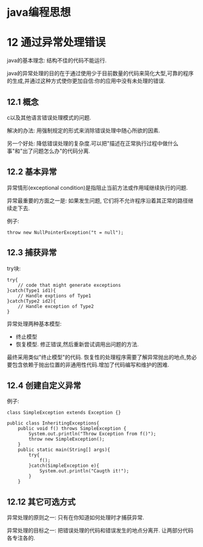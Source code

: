 # java编程思想

# 12 通过异常处理错误

java的基本理念: 结构不佳的代码不能运行.

java的异常处理的目的在于通过使用少于目前数量的代码来简化大型,可靠的程序的生成,并通过这种方式使你更加自信:你的应用中没有未处理的错误.

## 12.1 概念

c以及其他语言错误处理模式的问题.

解决的办法: 用强制规定的形式来消除错误处理中随心所欲的因素.

另一个好处: 降低错误处理的复杂度.可以把"描述在正常执行过程中做什么事"和"出了问题怎么办"的代码分离.

## 12.2 基本异常

异常情形(exceptional condition)是指阻止当前方法或作用域继续执行的问题.

异常最重要的方面之一是: 如果发生问题, 它们将不允许程序沿着其正常的路径继续走下去.

例子:

    throw new NullPointerException("t = null");

## 12.3 捕获异常

try块:

    try{
        // code that might generate exceptions
    }catch(Type1 id1){
        // Handle exptions of Type1
    }catch(Type2 id2){
        // Handle exception of Type2 
    }

异常处理两种基本模型:
- 终止模型
- 恢复模型. 修正错误,然后重新尝试调用出问题的方法.

最终采用类似"终止模型"的代码. 恢复性的处理程序需要了解异常抛出的地点,势必要包含依赖于抛出位置的非通用性代码.增加了代码编写和维护的困难.

## 12.4 创建自定义异常

例子:

    class SimpleException extends Exception {}

    public class InheritingExceptions{
        public void f() throws SimpleException {
            System.out.println("Throw Exception from f()");
            throw new SimpleException();
        }
        public static main(String[] args){
            try{
                f();
            }catch(SimpleException e){
                System.out.println("Caugth it!");
            }
        }


## 12.12 其它可选方式

异常处理的原则之一: 只有在你知道如何处理时才捕获异常.

异常处理的目标之一: 把错误处理的代码和错误发生的地点分离开. 让两部分代码各专注各的.


